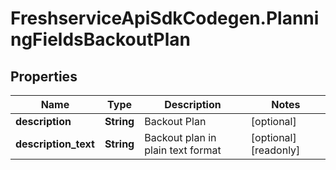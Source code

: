 # FreshserviceApiSdkCodegen.PlanningFieldsBackoutPlan

## Properties

| Name                 | Type       | Description                       | Notes                 |
| -------------------- | ---------- | --------------------------------- | --------------------- |
| **description**      | **String** | Backout Plan                      | [optional]            |
| **description_text** | **String** | Backout plan in plain text format | [optional] [readonly] |
